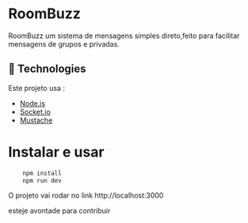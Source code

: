 # RoomBuzz
RoomBuzz um sistema de mensagens simples direto,feito para facilitar mensagens de grupos e privadas.

## :rocket: Technologies

Este projeto usa :

- [Node.js](https://nodejs.org/en/)
- [Socket.io](https://github.com/socketio/socket.io)
- [Mustache](https://github.com/janl/mustache.js)

# Instalar e usar 
```bash
    npm install
    npm run dev
```
O projeto vai rodar no link http://localhost:3000

esteje avontade para contribuir
